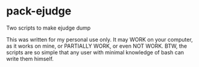 # pack-ejudge
Two scripts to make ejudge dump

This was written for my personal use only. It may WORK on your computer, 
as it works on mine, or PARTIALLY WORK, or even NOT WORK. BTW, the scripts
are so simple that any user with minimal knowledge of bash can write them
himself.
